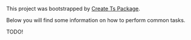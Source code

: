 This project was bootstrapped by [Create Ts Package](https://github.com/madou/create-ts-package).

Below you will find some information on how to perform common tasks.

TODO!
